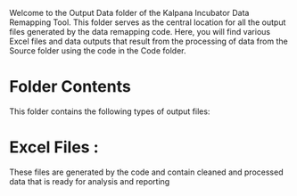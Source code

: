 Welcome to the Output Data folder of the Kalpana Incubator Data Remapping Tool. This folder serves as the central location for all the output 
files generated by the data remapping code. Here, you will find various Excel files and data outputs that result from the processing of data from the 
Source folder using the code in the Code folder.

# Folder Contents
This folder contains the following types of output files:

# Excel Files : 
These files are generated by the code and contain cleaned and processed data that is ready for analysis and reporting
